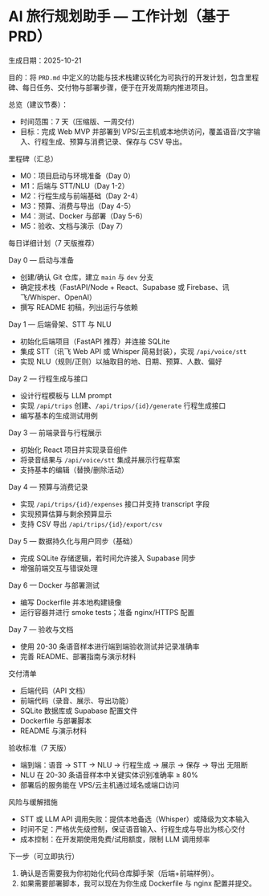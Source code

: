 # AI 旅行规划助手 — 工作计划（基于 PRD）

生成日期：2025-10-21

目的：将 `PRD.md` 中定义的功能与技术栈建议转化为可执行的开发计划，包含里程碑、每日任务、交付物与部署步骤，便于在开发周期内推进项目。

总览（建议节奏）：
- 时间范围：7 天（压缩版、一周交付）
- 目标：完成 Web MVP 并部署到 VPS/云主机或本地供访问，覆盖语音/文字输入、行程生成、预算与消费记录、保存与 CSV 导出。

里程碑（汇总）
- M0：项目启动与环境准备（Day 0）
- M1：后端与 STT/NLU（Day 1-2）
- M2：行程生成与前端基础（Day 2-4）
- M3：预算、消费与导出（Day 4-5）
- M4：测试、Docker 与部署（Day 5-6）
- M5：验收、文档与演示（Day 7）

每日详细计划（7 天版推荐）

Day 0 — 启动与准备
- 创建/确认 Git 仓库，建立 `main` 与 `dev` 分支
- 确定技术栈（FastAPI/Node + React、Supabase 或 Firebase、讯飞/Whisper、OpenAI）
- 撰写 README 初稿，列出运行与依赖

Day 1 — 后端骨架、STT 与 NLU
- 初始化后端项目（FastAPI 推荐）并连接 SQLite
- 集成 STT（讯飞 Web API 或 Whisper 简易封装），实现 `/api/voice/stt`
- 实现 NLU（规则/正则）以抽取目的地、日期、预算、人数、偏好

Day 2 — 行程生成与接口
- 设计行程模板与 LLM prompt
- 实现 `/api/trips` 创建、`/api/trips/{id}/generate` 行程生成接口
- 编写基本的生成测试用例

Day 3 — 前端录音与行程展示
- 初始化 React 项目并实现录音组件
- 将录音结果与 `/api/voice/stt` 集成并展示行程草案
- 支持基本的编辑（替换/删除活动）

Day 4 — 预算与消费记录
- 实现 `/api/trips/{id}/expenses` 接口并支持 transcript 字段
- 实现预算估算与剩余预算显示
- 支持 CSV 导出 `/api/trips/{id}/export/csv`

Day 5 — 数据持久化与用户同步（基础）
- 完成 SQLite 存储逻辑，若时间允许接入 Supabase 同步
- 增强前端交互与错误处理

Day 6 — Docker 与部署测试
- 编写 Dockerfile 并本地构建镜像
- 运行容器并进行 smoke tests；准备 nginx/HTTPS 配置

Day 7 — 验收与文档
- 使用 20-30 条语音样本进行端到端验收测试并记录准确率
- 完善 README、部署指南与演示材料


交付清单
- 后端代码（API 文档）
- 前端代码（录音、展示、导出功能）
- SQLite 数据库或 Supabase 配置文件
- Dockerfile 与部署脚本
- README 与演示材料

验收标准（7 天版）
- 端到端：语音 -> STT -> NLU -> 行程生成 -> 展示 -> 保存 -> 导出 无阻断
- NLU 在 20-30 条语音样本中关键实体识别准确率 ≥ 80%
- 部署后的服务能在 VPS/云主机通过域名或端口访问

风险与缓解措施
- STT 或 LLM API 调用失败：提供本地备选（Whisper）或降级为文本输入
- 时间不足：严格优先级控制，保证语音输入、行程生成与导出为核心交付
- 成本控制：在开发期使用免费/试用额度，限制 LLM 调用频率

下一步（可立即执行）
1. 确认是否需要我为你初始化代码仓库脚手架（后端+前端样例）。
2. 如果需要部署脚本，我可以现在为你生成 Dockerfile 与 nginx 配置并提交。

